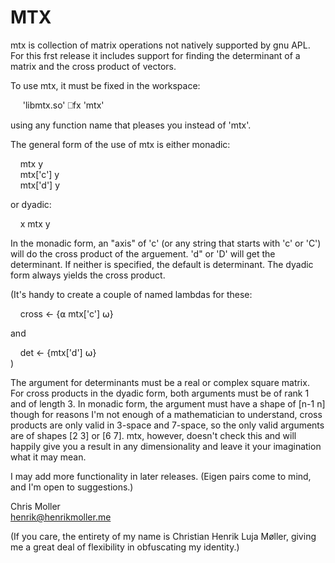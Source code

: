 # MTX

mtx is collection of matrix operations not natively supported by gnu APL.
For this frst release it includes support for finding the determinant of
a matrix and the cross product of vectors.  

To use mtx, it must be fixed in the workspace:

&nbsp;&nbsp;&nbsp;&nbsp;     'libmtx.so' ⎕fx 'mtx'

using any function name that pleases you instead of 'mtx'.

The general form of the use of mtx is either monadic:

&nbsp;&nbsp;&nbsp;&nbsp;mtx y  
&nbsp;&nbsp;&nbsp;&nbsp;mtx['c'] y  
&nbsp;&nbsp;&nbsp;&nbsp;mtx['d'] y  

or dyadic:

&nbsp;&nbsp;&nbsp;&nbsp;x mtx y

In the monadic form, an "axis" of 'c' (or any string that starts with 'c' or
'C') will do the cross product of the arguement.  'd" or 'D' will get the
determinant.  If neither is specified, the default is determinant.  The dyadic
form always yields the cross product.   

(It's
handy to create a couple of named lambdas for these:  

&nbsp;&nbsp;&nbsp;&nbsp;cross ← {⍺ mtx['c'] ⍵}   

and

&nbsp;&nbsp;&nbsp;&nbsp;det ← {mtx['d'] ⍵}   
)

The argument for determinants must be a real or complex square matrix. For
cross products in the dyadic form, both arguments must be of rank 1 and of
length 3.  In monadic form, the argument must have a shape of [n-1 n] though
for reasons I'm not enough of a mathematician to understand, cross products
are only valid in 3-space and 7-space, so the only valid arguments are of
shapes [2 3] or [6 7].  mtx, however, doesn't check this and will happily
give you a result in any dimensionality and leave it your imagination what
it may mean.  

I may add more functionality in later releases.  (Eigen pairs come to mind,
and I'm open to suggestions.)

Chris Moller  
henrik@henrikmoller.me

(If you care, the entirety of my name is Christian Henrik Luja Møller,
giving me a great deal of flexibility in obfuscating my identity.)
